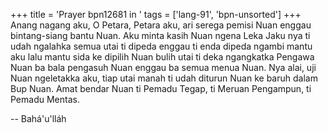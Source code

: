 +++
title = 'Prayer bpn12681 in '
tags = ['lang-91', 'bpn-unsorted']
+++
Anang nagang aku, O Petara, Petara aku, ari serega pemisi Nuan enggau bintang-siang bantu Nuan. Aku minta kasih Nuan ngena Leka Jaku nya ti udah ngalahka semua utai ti dipeda enggau ti enda dipeda ngambi mantu aku lalu mantu sida ke dipilih Nuan bulih utai ti deka ngangkatka Pengawa Nuan ba bala pengasuh Nuan enggau ba semua menua Nuan. Nya alai, uji Nuan ngeletakka aku, tiap utai manah ti udah diturun Nuan ke baruh dalam Bup Nuan.
Amat bendar Nuan ti Pemadu Tegap, ti Meruan Pengampun, ti Pemadu Mentas.

-- Bahá'u'lláh
